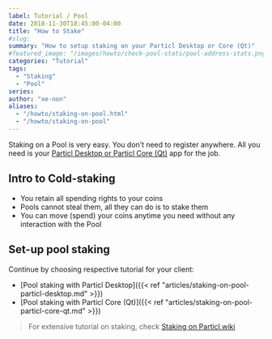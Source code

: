 ```yaml
---
label: Tutorial / Pool
date: 2018-11-30T18:45:00-04:00
title: "How to Stake"
#slug:
summary: "How to setup staking on your Particl Desktop or Core (Qt)"
#featured_image: "/images/howto/check-pool-stats/pool-address-stats.png"
categories: "Tutorial"
tags:
  - "Staking"
  - "Pool"
series:
author: "xe-non"
aliases:
  - "/howto/staking-on-pool.html"
  - "/howto/staking-on-pool"
---
```


Staking on a Pool is very easy. You don’t need to register anywhere. All you need is your [Particl Desktop or Particl Core (Qt)](https://particl.io/downloads) app for the job.


## Intro to Cold-staking

- You retain all spending rights to your coins
- Pools cannot steal them, all they can do is to stake them
- You can move (spend) your coins anytime you need without any interaction with the Pool

## Set-up pool staking

Continue by choosing respective tutorial for your client:

- [Pool staking with Particl Desktop]({{< ref "articles/staking-on-pool-particl-desktop.md" >}})
- [Pool staking with Particl Core (Qt)]({{< ref "articles/staking-on-pool-particl-core-qt.md" >}})

> For extensive tutorial on staking, check [Staking on Particl.wiki](https://particl.wiki/tutorial/staking/cold-staking)
